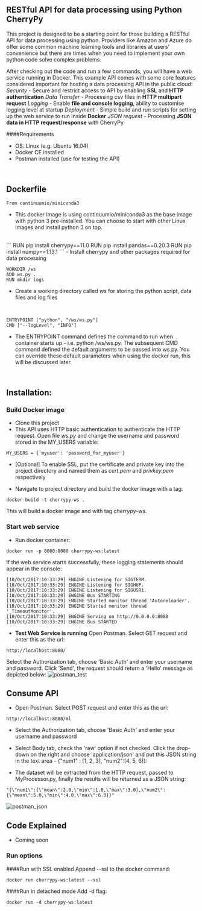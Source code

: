 RESTful API for data processing using Python CherryPy
-------------
This project is designed to be a starting point for those building a RESTful API for data processing using python.  Providers like Amazon and Azure do offer some common machine learning tools and libraries at users' convenience but there are times when you need to implement your own python code solve complex problems.  

After checking out the code and run a few commands, you will have a web service running in Docker.   This example API comes with some core features considered important for hosting a data processing API in the public cloud:
*Security* - Secure and restrict access to API by enabling **SSL** and **HTTP authentication**
*Data Transfer* - Processing csv files in **HTTP multipart request**
*Logging* - Enable **file and console logging**, ability to customise logging level at startup 
*Deployment* - Simple build and run scripts for setting up the web service to run inside **Docker**
*JSON request* - Processing **JSON data in HTTP request/response** with CherryPy

####Requirements
- OS: Linux (e.g. Ubuntu 16.04)
- Docker CE installed
- Postman installed (use for testing the API)
<br/>

## Dockerfile
``` 
From continuumio/miniconda3
```
- This docker image is using continuumio/miniconda3 as the base image with python 3 pre-installed.  You can choose to start with other Linux images and install python 3 on top.
<br />
``` 
RUN pip install cherrypy==11.0
RUN pip install pandas==0.20.3
RUN pip install numpy==1.13.1
```
- Install cherrypy and other packages required for data processing 
<br />

``` 
WORKDIR /ws
ADD ws.py .
RUN mkdir logs
```
- Create a working directory called *ws* for storing the python script, data files and log files
<br />

```
ENTRYPOINT ["python", "/ws/ws.py"]
CMD ["--logLevel", "INFO"]
``` 
- The ENTRYPOINT command defines the command to run when container starts up - i.e. python /ws/ws.py.  The subsequent CMD command defined the default arguments to be passed into ws.py.  You can override these default parameters when using the docker run, this will be discussed later.

<br/>

## Installation: 
### Build Docker image
- Clone this project
- This API uses HTTP basic authentication to authenticate the HTTP request.  Open file *ws.py* and change the username and password stored in the MY_USERS variable:
```
MY_USERS = {'myuser': 'password_for_myuser'}
```
- [Optional] To enable SSL, put the certificate and private key into the project directory and named them as *cert.pem* and *privkey.pem* respectively

- Navigate to project directory and build the docker image with a tag:
```
docker build -t cherrypy-ws .
```
This will build a docker image and with tag *cherrypy-ws*.
<br/>

### Start web service
- Run docker container:
```  
docker run -p 8080:8080 cherrypy-ws:latest
```
If the web service starts successfully, these logging statements should appear in the console:
```
[10/Oct/2017:10:33:29] ENGINE Listening for SIGTERM.
[10/Oct/2017:10:33:29] ENGINE Listening for SIGHUP.
[10/Oct/2017:10:33:29] ENGINE Listening for SIGUSR1.
[10/Oct/2017:10:33:29] ENGINE Bus STARTING
[10/Oct/2017:10:33:29] ENGINE Started monitor thread 'Autoreloader'.
[10/Oct/2017:10:33:29] ENGINE Started monitor thread '_TimeoutMonitor'.
[10/Oct/2017:10:33:29] ENGINE Serving on http://0.0.0.0:8080
[10/Oct/2017:10:33:29] ENGINE Bus STARTED
```
- **Test Web Service is running** 
Open Postman.  Select GET request and enter this as the url:
```
http://localhost:8080/
```
Select the Authorization tab, choose 'Basic Auth' and enter your username and password. Click 'Send', the request should return a 'Hello' message as depicted below:
![postman_test](https://user-images.githubusercontent.com/30487789/31473845-5fa1cf98-af3a-11e7-8990-90bff866fc41.png)

## Consume API
- Open Postman.  Select POST request and enter this as the url:
```
http://localhost:8080/ml
```
- Select the Authorization tab, choose 'Basic Auth' and enter your username and password
- Select Body tab, check the 'raw' option if not checked.   Click the drop-down on the right and choose 'application/json' and put this JSON string in the text area  - {"num1" : [1, 2, 3], "num2":[4, 5, 6]}:

- The dataset will be extracted from the HTTP request, passed to MyProcessor.py, finally the results will be returned as a JSON string:
```
"{\"num1\":{\"mean\":2.0,\"min\":1.0,\"max\":3.0},\"num2\":{\"mean\":5.0,\"min\":4.0,\"max\":6.0}}"
```
![postman_json](https://user-images.githubusercontent.com/30487789/31473847-62221ebc-af3a-11e7-86d3-f8383375a448.png)
## Code Explained
- Coming soon

### Run options
####Run with SSL enabled
Append --ssl to the docker command:
```
docker run cherrypy-ws:latest --ssl
```

####Run in detached mode
Add -d flag:
```
docker run -d cherrypy-ws:latest
```
